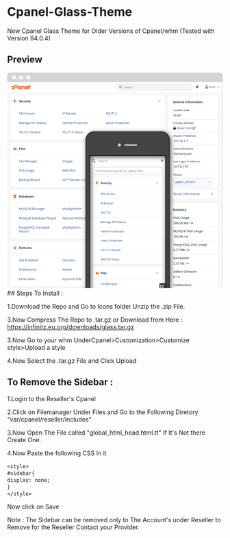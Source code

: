 # Cpanel-Glass-Theme
New Cpanel Glass Theme for Older Versions of Cpanel/whm (Tested with Version 94.0.4)

## Preview
<img src="https://raw.githubusercontent.com/Infinitz-1187/Cpanel-Glass-Theme/main/preview.png">
## Steps To Install :

1.Download the Repo and Go to Icons folder Unzip the .zip File.

3.Now Compress The Repo to .tar.gz or Download from Here : https://infinitz.eu.org/downloads/glass.tar.gz

3.Now Go to your whm UnderCpanel>Customization>Customize style>Upload a style

4.Now Select the .tar.gz File and Click Upload


## To Remove the Sidebar :

1.Login to the Reseller's Cpanel

2.Click on Filemanager Under Files and Go to the Following Diretory "var/cpanel/reseller/includes"

3.Now Open The File called "global_html_head.html.tt" If It's Not there Create One.

4.Now Paste the following CSS In it

```
<style>
#sidebar{
display: none;
}
</style>
```

Now click on Save

Note : The Sidebar can be removed only to The Account's under Reseller to Remove for the Reseller Contact your Provider.
